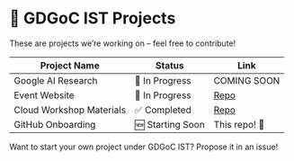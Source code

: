 # 🚧 GDGoC IST Projects

These are projects we’re working on – feel free to contribute!

| Project Name | Status | Link |
|--------------|--------|------|
| Google AI Research | 🚧 In Progress | COMING SOON |
| Event Website | 🚧 In Progress | [Repo](https://gdg.community.dev/gdg-on-campus-institute-of-space-technology-islamabad-pakistan/) |
| Cloud Workshop Materials | ✅ Completed | [Repo](https://github.com/gdgoc-ist/cloud-workshop) |
| GitHub Onboarding | 🆕 Starting Soon | This repo! 🎉 |

Want to start your own project under GDGoC IST? Propose it in an issue!

